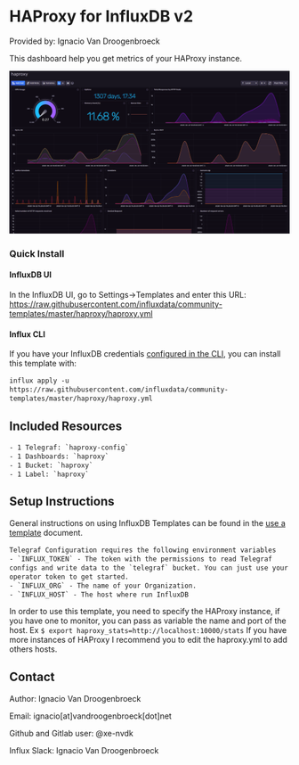 # HAProxy for InfluxDB v2

Provided by: Ignacio Van Droogenbroeck

This dashboard help you get metrics of your HAProxy instance.

![Dashboard Screenshot](screenshot.png)

### Quick Install

#### InfluxDB UI

In the InfluxDB UI, go to Settings->Templates and enter this URL: https://raw.githubusercontent.com/influxdata/community-templates/master/haproxy/haproxy.yml

#### Influx CLI
If you have your InfluxDB credentials [configured in the CLI](https://v2.docs.influxdata.com/v2.0/reference/cli/influx/config/), you can install this template with:

```
influx apply -u https://raw.githubusercontent.com/influxdata/community-templates/master/haproxy/haproxy.yml
```

## Included Resources

    - 1 Telegraf: `haproxy-config`
    - 1 Dashboards: `haproxy`
    - 1 Bucket: `haproxy`
    - 1 Label: `haproxy`

## Setup Instructions

General instructions on using InfluxDB Templates can be found in the [use a template](../docs/use_a_template.md) document.

    Telegraf Configuration requires the following environment variables
    - `INFLUX_TOKEN` - The token with the permissions to read Telegraf configs and write data to the `telegraf` bucket. You can just use your operator token to get started.
    - `INFLUX_ORG` - The name of your Organization.
    - `INFLUX_HOST` - The host where run InfluxDB

In order to use this template, you need to specify the HAProxy instance, if you have one to monitor, you can pass as variable the name and port of the host. Ex ```$ export haproxy_stats=http://localhost:10000/stats```
If you have more instances of HAProxy I recommend you to edit the haproxy.yml to add others hosts.

## Contact

Author: Ignacio Van Droogenbroeck

Email: ignacio[at]vandroogenbroeck[dot]net

Github and Gitlab user: @xe-nvdk

Influx Slack: Ignacio Van Droogenbroeck

